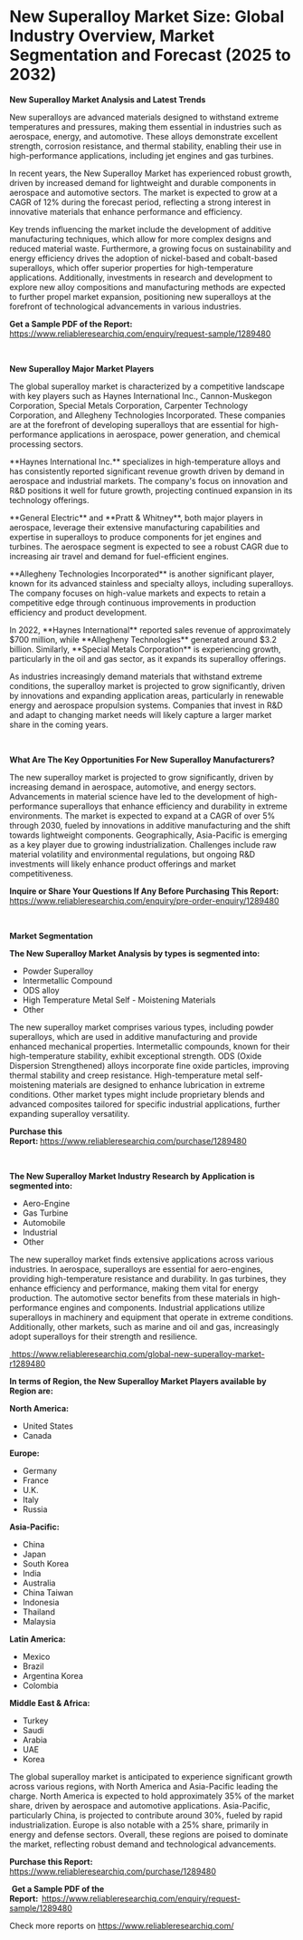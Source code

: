 <p><h1>New Superalloy Market Size: Global Industry Overview, Market Segmentation and Forecast (2025 to 2032)</h1></p><p><strong>New Superalloy Market Analysis and Latest Trends</strong></p>
<p><p>New superalloys are advanced materials designed to withstand extreme temperatures and pressures, making them essential in industries such as aerospace, energy, and automotive. These alloys demonstrate excellent strength, corrosion resistance, and thermal stability, enabling their use in high-performance applications, including jet engines and gas turbines.</p><p>In recent years, the New Superalloy Market has experienced robust growth, driven by increased demand for lightweight and durable components in aerospace and automotive sectors. The market is expected to grow at a CAGR of 12% during the forecast period, reflecting a strong interest in innovative materials that enhance performance and efficiency. </p><p>Key trends influencing the market include the development of additive manufacturing techniques, which allow for more complex designs and reduced material waste. Furthermore, a growing focus on sustainability and energy efficiency drives the adoption of nickel-based and cobalt-based superalloys, which offer superior properties for high-temperature applications. Additionally, investments in research and development to explore new alloy compositions and manufacturing methods are expected to further propel market expansion, positioning new superalloys at the forefront of technological advancements in various industries.</p></p>
<p><strong>Get a Sample PDF of the Report:&nbsp;</strong> <a href="https://www.reliableresearchiq.com/enquiry/request-sample/1289480?utm_campaign=1137&utm_medium=2&utm_source=Github&utm_content=ia&utm_term=16012025&utm_id=new-superalloy">https://www.reliableresearchiq.com/enquiry/request-sample/1289480</a></p>
<p>&nbsp;</p>
<p><strong>New Superalloy Major Market Players</strong></p>
<p><p>The global superalloy market is characterized by a competitive landscape with key players such as Haynes International Inc., Cannon-Muskegon Corporation, Special Metals Corporation, Carpenter Technology Corporation, and Allegheny Technologies Incorporated. These companies are at the forefront of developing superalloys that are essential for high-performance applications in aerospace, power generation, and chemical processing sectors.</p><p>**Haynes International Inc.** specializes in high-temperature alloys and has consistently reported significant revenue growth driven by demand in aerospace and industrial markets. The company's focus on innovation and R&D positions it well for future growth, projecting continued expansion in its technology offerings.</p><p>**General Electric** and **Pratt & Whitney**, both major players in aerospace, leverage their extensive manufacturing capabilities and expertise in superalloys to produce components for jet engines and turbines. The aerospace segment is expected to see a robust CAGR due to increasing air travel and demand for fuel-efficient engines.</p><p>**Allegheny Technologies Incorporated** is another significant player, known for its advanced stainless and specialty alloys, including superalloys. The company focuses on high-value markets and expects to retain a competitive edge through continuous improvements in production efficiency and product development.</p><p>In 2022, **Haynes International** reported sales revenue of approximately $700 million, while **Allegheny Technologies** generated around $3.2 billion. Similarly, **Special Metals Corporation** is experiencing growth, particularly in the oil and gas sector, as it expands its superalloy offerings.</p><p>As industries increasingly demand materials that withstand extreme conditions, the superalloy market is projected to grow significantly, driven by innovations and expanding application areas, particularly in renewable energy and aerospace propulsion systems. Companies that invest in R&D and adapt to changing market needs will likely capture a larger market share in the coming years.</p></p>
<p>&nbsp;</p>
<p><strong>What Are The Key Opportunities For New Superalloy Manufacturers?</strong></p>
<p><p>The new superalloy market is projected to grow significantly, driven by increasing demand in aerospace, automotive, and energy sectors. Advancements in material science have led to the development of high-performance superalloys that enhance efficiency and durability in extreme environments. The market is expected to expand at a CAGR of over 5% through 2030, fueled by innovations in additive manufacturing and the shift towards lightweight components. Geographically, Asia-Pacific is emerging as a key player due to growing industrialization. Challenges include raw material volatility and environmental regulations, but ongoing R&D investments will likely enhance product offerings and market competitiveness.</p></p>
<p><strong>Inquire or Share Your Questions If Any Before Purchasing This Report:</strong> <a href="https://www.reliableresearchiq.com/enquiry/pre-order-enquiry/1289480?utm_campaign=1137&utm_medium=2&utm_source=Github&utm_content=ia&utm_term=16012025&utm_id=new-superalloy">https://www.reliableresearchiq.com/enquiry/pre-order-enquiry/1289480</a></p>
<p>&nbsp;</p>
<p><strong>Market Segmentation</strong></p>
<p><strong>The New Superalloy Market Analysis by types is segmented into:</strong></p>
<p><ul><li>Powder Superalloy</li><li>Intermetallic Compound</li><li>ODS alloy</li><li>High Temperature Metal Self - Moistening Materials</li><li>Other</li></ul></p>
<p><p>The new superalloy market comprises various types, including powder superalloys, which are used in additive manufacturing and provide enhanced mechanical properties. Intermetallic compounds, known for their high-temperature stability, exhibit exceptional strength. ODS (Oxide Dispersion Strengthened) alloys incorporate fine oxide particles, improving thermal stability and creep resistance. High-temperature metal self-moistening materials are designed to enhance lubrication in extreme conditions. Other market types might include proprietary blends and advanced composites tailored for specific industrial applications, further expanding superalloy versatility.</p></p>
<p><strong>Purchase this Report:&nbsp;</strong><a href="https://www.reliableresearchiq.com/purchase/1289480?utm_campaign=1137&utm_medium=2&utm_source=Github&utm_content=ia&utm_term=16012025&utm_id=new-superalloy">https://www.reliableresearchiq.com/purchase/1289480</a></p>
<p>&nbsp;</p>
<p><strong>The New Superalloy Market Industry Research by Application is segmented into:</strong></p>
<p><ul><li>Aero-Engine</li><li>Gas Turbine</li><li>Automobile</li><li>Industrial</li><li>Other</li></ul></p>
<p><p>The new superalloy market finds extensive applications across various industries. In aerospace, superalloys are essential for aero-engines, providing high-temperature resistance and durability. In gas turbines, they enhance efficiency and performance, making them vital for energy production. The automotive sector benefits from these materials in high-performance engines and components. Industrial applications utilize superalloys in machinery and equipment that operate in extreme conditions. Additionally, other markets, such as marine and oil and gas, increasingly adopt superalloys for their strength and resilience.</p></p>
<p><a href="https://www.reliableresearchiq.com/global-new-superalloy-market-r1289480?utm_campaign=1137&utm_medium=2&utm_source=Github&utm_content=ia&utm_term=16012025&utm_id=new-superalloy">&nbsp;https://www.reliableresearchiq.com/global-new-superalloy-market-r1289480</a></p>
<p><strong>In terms of Region, the New Superalloy Market Players available by Region are:</strong></p>
<p>
    <p> <strong> North America: </strong>
        <ul>
            <li>United States</li>
            <li>Canada</li>
        </ul>
        </p> 
    <p> <strong> Europe: </strong>
        <ul>
            <li>Germany</li>
            <li>France</li>
            <li>U.K.</li>
            <li>Italy</li>
            <li>Russia</li>
        </ul>
        </p> 
    <p> <strong> Asia-Pacific: </strong>
        <ul>
            <li>China</li>
            <li>Japan</li>
            <li>South Korea</li>
            <li>India</li>
            <li>Australia</li>
            <li>China Taiwan</li>
            <li>Indonesia</li>
            <li>Thailand</li>
            <li>Malaysia</li>
        </ul>
        </p> 
    <p> <strong> Latin America: </strong>
        <ul>
            <li>Mexico</li>
            <li>Brazil</li>
            <li>Argentina Korea</li>
            <li>Colombia</li>
        </ul>
        </p> 
    <p> <strong> Middle East & Africa: </strong>
        <ul>
            <li>Turkey</li>
            <li>Saudi</li>
            <li>Arabia</li>
            <li>UAE</li>
            <li>Korea</li>
        </ul>
    </p>
    </p>
<p><p>The global superalloy market is anticipated to experience significant growth across various regions, with North America and Asia-Pacific leading the charge. North America is expected to hold approximately 35% of the market share, driven by aerospace and automotive applications. Asia-Pacific, particularly China, is projected to contribute around 30%, fueled by rapid industrialization. Europe is also notable with a 25% share, primarily in energy and defense sectors. Overall, these regions are poised to dominate the market, reflecting robust demand and technological advancements.</p></p>
<p><strong>Purchase this Report: </strong><a href="https://www.reliableresearchiq.com/purchase/1289480?utm_campaign=1137&utm_medium=2&utm_source=Github&utm_content=ia&utm_term=16012025&utm_id=new-superalloy">https://www.reliableresearchiq.com/purchase/1289480</a></p>
<p>&nbsp;<strong>Get a Sample PDF of the Report:&nbsp;&nbsp;</strong><a href="https://www.reliableresearchiq.com/enquiry/request-sample/1289480?utm_campaign=1137&utm_medium=2&utm_source=Github&utm_content=ia&utm_term=16012025&utm_id=new-superalloy">https://www.reliableresearchiq.com/enquiry/request-sample/1289480</a></p>
<p><strong></strong></p>
<p>Check more reports on <a href="https://www.reliableresearchiq.com/?utm_campaign=1137&utm_medium=2&utm_source=Github&utm_content=ia&utm_term=16012025&utm_id=new-superalloy">https://www.reliableresearchiq.com/</a></p>